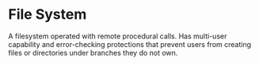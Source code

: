 # File System
A filesystem operated with remote procedural calls. Has multi-user capability and error-checking protections that prevent users from creating files or directories under branches they do not own.
